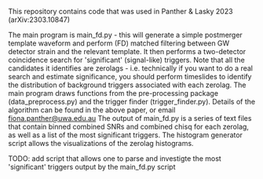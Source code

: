 This repository contains code that was used in Panther & Lasky 2023 (arXiv:2303.10847)

The main program is main_fd.py - this will generate a simple postmerger template waveform and perform (FD) matched filtering between GW detector strain and the relevant template. It then performs a two-detector coincidence search for 'significant' (signal-like) triggers. Note that all the candidates it identifies are zerolags - i.e. technically if you want to do a real search and estimate significance, you should perform timeslides to identify the distribution of background triggers associated with each zerolag. The main program draws functions from the pre-processing package (data_preprocess.py) and the trigger finder (trigger_finder.py). 
Details of the algorithm can be found in the above paper, or email fiona.panther@uwa.edu.au
The output of main_fd.py is a series of text files that contain binned combined SNRs and combined chisq for each zerolag, as well as a list of the most significant triggers. The histogram generator script allows the visualizations of the zerolag histograms. 

TODO: add script that allows one to parse and investigte the most 'significant' triggers output by the main_fd.py script  
